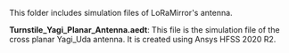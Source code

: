 This folder includes simulation files of LoRaMirror's antenna.

**Turnstile_Yagi_Planar_Antenna.aedt**: This file is the simulation file of the cross planar Yagi_Uda antenna. It is created using Ansys HFSS 2020 R2.

